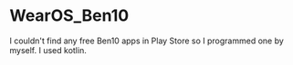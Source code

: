 # WearOS_Ben10

I couldn't find any free Ben10 apps in Play Store so I programmed one by myself. I used kotlin.
